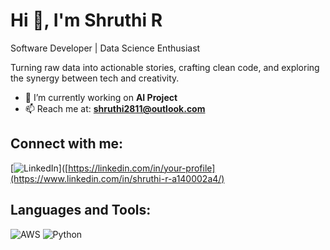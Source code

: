 # Hi 👋, I'm Shruthi R

Software Developer | Data Science Enthusiast 

Turning raw data into actionable stories, crafting clean code, and exploring the synergy between tech and creativity.

- 🔭 I’m currently working on **AI Project**
- 📫 Reach me at: **shruthi2811@outlook.com**

## Connect with me:
[![LinkedIn](https://img.shields.io/badge/LinkedIn-0077B5?style=for-the-badge&logo=linkedin&logoColor=white)]([https://linkedin.com/in/your-profile](https://www.linkedin.com/in/shruthi-r-a140002a4/)

## Languages and Tools:
![AWS](https://img.shields.io/badge/AWS-232F3E?style=for-the-badge&logo=amazon-aws&logoColor=white)
![Python](https://img.shields.io/badge/Python-3776AB?style=for-the-badge&logo=python&logoColor=white)

